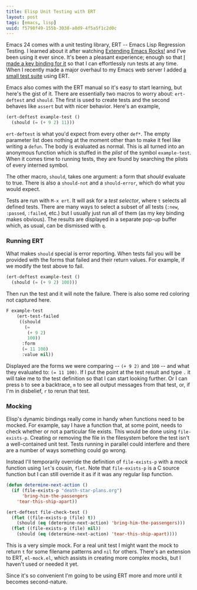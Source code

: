 ```yaml
---
title: Elisp Unit Testing with ERT
layout: post
tags: [emacs, lisp]
uuid: f5798f49-155b-3038-a8d9-4f5a5f1c2d0c
---
```


Emacs 24 comes with a unit testing library, ERT -- Emacs Lisp
Regression Testing. I learned about it after watching
[Extending Emacs Rocks!](http://emacsrocks.com/) and I've been using
it ever since. It's been a pleasant experience; enough so that
[I made a key binding for it](https://github.com/skeeto/.emacs.d/commit/59d3eac73edbad8a5be72a81c7d6c5b1193bbb90)
so that I can effortlessly run tests at any time. When I recently made
a major overhaul to my Emacs web server I added
[a small test suite](https://github.com/skeeto/emacs-http-server/blob/master/simple-httpd-test.el)
using ERT.

Emacs also comes with the ERT manual so it's easy to start learning,
but here's the gist of it. There are essentially two macros to worry
about: `ert-deftest` and `should`. The first is used to create tests
and the second behaves like `assert` but with nicer behavior. Here's
an example,

~~~cl
(ert-deftest example-test ()
  (should (= (+ 9 2) 11)))
~~~

`ert-deftest` is what you'd expect from every other `def*`. The empty
parameter list does nothing at the moment other than to make it feel
like writing a `defun`. The body is evaluated as normal. This is all
turned into an anonymous function which is stuffed in the *plist* of
the symbol `example-test`. When it comes time to running tests, they
are found by searching the plists of every interned symbol.

The other macro, `should`, takes one argument: a form that *should*
evaluate to true. There is also a `should-not` and a `should-error`,
which do what you would expect.

Tests are run with `M-x ert`. It will ask for a *test selector*, where
`t` selects all defined tests. There are many ways to select a subset
of all tests (`:new`, `:passed`, `:failed`, etc.) but I usually just
run all of them (as my key binding makes obvious). The results are
displayed in a separate pop-up buffer which, as usual, can be
dismissed with `q`.

### Running ERT

What makes `should` special is error reporting. When tests fail you
will be provided with the forms that failed and their return
values. For example, if we modify the test above to fail.

~~~cl
(ert-deftest example-test ()
  (should (= (+ 9 2) 100)))
~~~

Then run the test and it will note the failure. There is also some red
coloring not captured here.

~~~cl
F example-test
    (ert-test-failed
     ((should
       (=
        (+ 9 2)
        100))
      :form
      (= 11 100)
      :value nil))
~~~

Displayed are the forms we were comparing -- `(+ 9 2)` and `100` --
and what they evaluated to: `(= 11 100)`. If I put the point at the
test result and type `.` it will take me to the test definition so
that I can start looking further. Or I can press `b` to see a
backtrace, `m` to see all output messages from that test, or, if I'm
in disbelief, `r` to rerun that test.

### Mocking

Elisp's dynamic bindings really come in handy when functions need to
be mocked. For example, say I have a function that, at some point,
needs to check whether or not a particular file exists. This would be
done using `file-exists-p`. Creating or removing the file in the
filesystem before the test isn't a well-contained unit test. Tests
running in parallel could interfere and there are a number of ways
something could go wrong.

Instead I'll temporarily override the definition of `file-exists-p`
with a *mock* function using `let`'s cousin, `flet`. Note that
`file-exists-p` is a C source function but I can still override it as
if it was any regular lisp function.

~~~cl
(defun determine-next-action ()
  (if (file-exists-p "death-star-plans.org")
      'bring-him-the-passengers
    'tear-this-ship-apart))

(ert-deftest file-check-test ()
  (flet ((file-exists-p (file) t))
    (should (eq (determine-next-action) 'bring-him-the-passengers)))
  (flet ((file-exists-p (file) nil))
    (should (eq (determine-next-action) 'tear-this-ship-apart))))
~~~

This is a very simple mock. For a real unit test I might want the mock
to return `t` for some filename patterns and `nil` for others. There's
an extension to ERT, `el-mock.el`, which assists in creating more
complex mocks, but I haven't used or needed it yet.

Since it's so convenient I'm going to be using ERT more and more until
it becomes second-nature.
